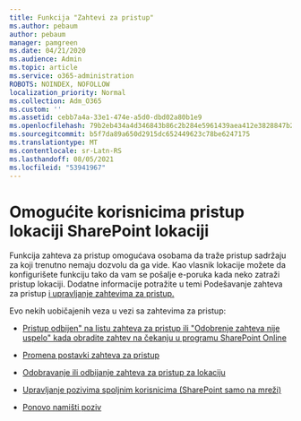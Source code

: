 ```yaml
---
title: Funkcija "Zahtevi za pristup"
ms.author: pebaum
author: pebaum
manager: pamgreen
ms.date: 04/21/2020
ms.audience: Admin
ms.topic: article
ms.service: o365-administration
ROBOTS: NOINDEX, NOFOLLOW
localization_priority: Normal
ms.collection: Adm_O365
ms.custom: ''
ms.assetid: cebb7a4a-33e1-474e-a5d0-dbd02a80b1e9
ms.openlocfilehash: 79b2eb434a4d346843b86c2b284e5961439aea412e3828847b28927a08f17a70
ms.sourcegitcommit: b5f7da89a650d2915dc652449623c78be6247175
ms.translationtype: MT
ms.contentlocale: sr-Latn-RS
ms.lasthandoff: 08/05/2021
ms.locfileid: "53941967"
---
```

# <a name="give-users-access-to-sharepoint-site"></a>Omogućite korisnicima pristup lokaciji SharePoint lokaciji

Funkcija zahteva za pristup omogućava osobama da traže pristup sadržaju za koji trenutno nemaju dozvolu da ga vide. Kao vlasnik lokacije možete da konfigurišete funkciju tako da vam se pošalje e-poruka kada neko zatraži pristup lokaciji. Dodatne informacije potražite u temi Podešavanje zahteva za pristup [i upravljanje zahtevima za pristup.](https://support.office.com/article/set-up-and-manage-access-requests-94b26e0b-2822-49d4-929a-8455698654b3)

Evo nekih uobičajenih veza u vezi sa zahtevima za pristup:

- [Pristup odbijen" na listu zahteva za pristup ili "Odobrenje zahteva nije uspelo" kada obradite zahtev na čekanju u programu SharePoint Online](https://docs.microsoft.com/sharepoint/support/sharing-and-permissions/request-approval-failed)

- [Promena postavki zahteva za pristup](https://support.office.com/article/set-up-and-manage-access-requests-94b26e0b-2822-49d4-929a-8455698654b3#bk_enableallow)

- [Odobravanje ili odbijanje zahteva za pristup za lokaciju](https://support.office.com/article/set-up-and-manage-access-requests-94b26e0b-2822-49d4-929a-8455698654b3#__toc374462558)

- [Upravljanje pozivima spoljnim korisnicima (SharePoint samo na mreži)](https://support.office.com/article/set-up-and-manage-access-requests-94b26e0b-2822-49d4-929a-8455698654b3#__toc334189260)

- [Ponovo namišti poziv](https://support.office.com/article/set-up-and-manage-access-requests-94b26e0b-2822-49d4-929a-8455698654b3#__toc374462560)



